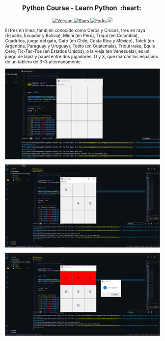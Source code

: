 
<h2 align="center">Python Course - Learn Python &nbsp;:heart:&nbsp;</h2>

<p align="center">
  
  <a href="https://github.com/BrianMarquez3Tres-en-linea-en-Pythone/tags">
    <img src="https://img.shields.io/github/tag/BrianMarquez3/Tres-en-linea-en-Python.svg?label=version&style=flat" alt="Version">
  </a>
  <a href="https://github.com/BrianMarquez3/Tres-en-linea-en-Python/stargazers">
    <img src="https://img.shields.io/github/stars/BrianMarquez3/Tres-en-linea-en-Python.svg?style=flat" alt="Stars">
  </a>
  <a href="https://github.com/BrianMarquez3/Tres-en-linea-en-Python/network">
    <img src="https://img.shields.io/github/forks/BrianMarquez3/Tres-en-linea-en-Python.svg?style=flat" alt="Forks">
  </a>
  <a>
    <img src="https://img.shields.io/badge/Next%20Release-Aug%2017-green">
  </a>
  
</p>
  
 <p> El tres en línea, también conocido como Ceros y Cruces, tres en raya (España, Ecuador y Bolivia), Michi (en Perú), Triqui (en Colombia), Cuadritos, juego del gato, Gato (en Chile, Costa Rica y México), Tatetí (en Argentina, Paraguay y Uruguay), Totito (en Guatemala), Triqui traka, Equis Cero, Tic-Tac-Toe (en Estados Unidos), o la vieja (en Venezuela), es un juego de lápiz y papel entre dos jugadores: O y X, que marcan los espacios de un tablero de 3×3 alternadamente. </p> 

![python](./Images/main.gif)

![python](./Images/Captura.PNG)

![python](./Images/Captura1.PNG)

